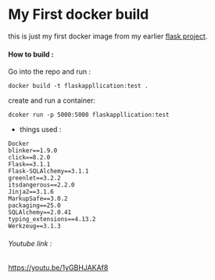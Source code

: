 # My First docker build
this is just my first docker image from my earlier [flask project](https://github.com/AnkurAlpha/My-first-flask-project).


#### How to build :
Go into the repo and run :
```
docker build -t flaskappllication:test .
```

create and run a container:
```
dcoker run -p 5000:5000 flaskappllication:test
```


- things used :
```
Docker
blinker==1.9.0
click==8.2.0
Flask==3.1.1
Flask-SQLAlchemy==3.1.1
greenlet==3.2.2
itsdangerous==2.2.0
Jinja2==3.1.6
MarkupSafe==3.0.2
packaging==25.0
SQLAlchemy==2.0.41
typing_extensions==4.13.2
Werkzeug==3.1.3
```

###### Youtube link :
https://youtu.be/1yGBHJAKAf8
